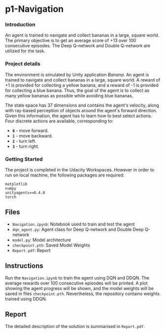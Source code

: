 # p1-Navigation

### Introduction
An agent is trained to navigate and collect bananas in a large, square world. The primary objective is to get an average score of +13 over 100 consecutive episodes. The Deep Q-network and Double Q-network are utilized for the task. 

### Project details
The environment is simulated by Unity application _Banana_. An agent is trained to navigate and collect bananas in a large, square world. A reward of +1 is provided for collecting a yellow banana, and a reward of -1 is provided for collecting a blue banana. Thus, the goal of the agent is to collect as many yellow bananas as possible while avoiding blue bananas.

The state space has 37 dimensions and contains the agent's velocity, along with ray-based perception of objects around the agent's forward direction. Given this information, the agent has to learn how to best select actions. Four discrete actions are available, corresponding to:
- **`0`** - move forward.
- **`1`** - move backward.
- **`2`** - turn left.
- **`3`** - turn right.

### Getting Started
The project is completed in the Udacity Workspaces. However in order to run on local machine, the following packages are required:
```
matplotlib
numpy
unityagents==0.4.0
torch
``` 

## Files
- `Navigation.ipynb`: Notebook used to train and test the agent 
- `dqn_agent.py`: Agent class for Deep Q-network and Double Deep Q-network
- `model.py`: Model architecture
- `checkpoint.pth`: Saved Model Weights
- `Report.pdf`: Report

## Instructions
Run the `Navigation.ipynb` to train the agent using DQN and DDQN. The average rewards over 100 consecutive episodes will be printed.
A plot showing the agent progress will be shown, and the model weights will be saved in files `checkpoint.pth`. Nevertheless, the repository contains weights trained using DDQN.

## Report
The detailed description of the solution is summarised in `Report.pdf`.
